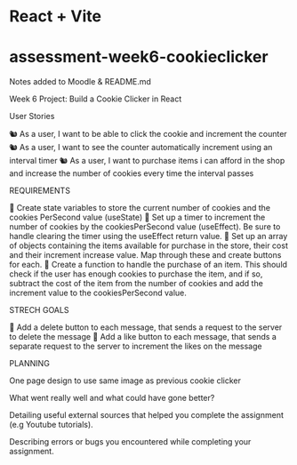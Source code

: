 # React + Vite

# assessment-week6-cookieclicker

Notes added to Moodle & README.md

Week 6 Project: Build a Cookie Clicker in React

User Stories

🐿️ As a user, I want to be able to click the cookie and increment the counter
🐿️ As a user, I want to see the counter automatically increment using an interval timer
🐿️ As a user, I want to purchase items i can afford in the shop and increase the number of cookies every time the interval passes

REQUIREMENTS

🎯 Create state variables to store the current number of cookies and the cookies PerSecond value (useState)
🎯 Set up a timer to increment the number of cookies by the cookiesPerSecond value (useEffect). Be sure to handle clearing the timer using the useEffect return value.
🎯 Set up an array of objects containing the items available for purchase in the store, their cost and their increment increase value. Map through these and create buttons for each.
🎯 Create a function to handle the purchase of an item. This should check if the user has enough cookies to purchase the item, and if so, subtract the cost of the item from the number of cookies and add the increment value to the cookiesPerSecond value.

STRECH GOALS

🏹 Add a delete button to each message, that sends a request to the server to delete the message
🏹 Add a like button to each message, that sends a separate request to the server to increment the likes on the message

PLANNING

One page design to use same image as previous cookie clicker

What went really well and what could have gone better?

Detailing useful external sources that helped you complete the assignment (e.g Youtube tutorials).

Describing errors or bugs you encountered while completing your assignment.
